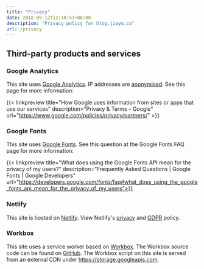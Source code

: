 ```yaml
---
title: "Privacy"
date: 2018-09-12T12:18:57+08:00
description: "Privacy policy for blog.jiayu.co"
url: /privacy
---
```


## Third-party products and services

### Google Analytics

This site uses [Google Analytics](https://marketingplatform.google.com/about/analytics/). IP addresses are [anonymised](https://support.google.com/analytics/answer/2763052). See this page for more information:

{{< linkpreview title="How Google uses information from sites or apps that use our services" description="Privacy & Terms – Google" url="https://www.google.com/policies/privacy/partners/" >}} 

### Google Fonts

This site uses [Google Fonts](https://fonts.google.com/). See this question at the Google Fonts FAQ page for more information:

{{< linkpreview title="What does using the Google Fonts API mean for the privacy of my users?" description="Frequently Asked Questions | Google Fonts | Google Developers" url="https://developers.google.com/fonts/faq#what_does_using_the_google_fonts_api_mean_for_the_privacy_of_my_users">}}

### Netlify

This site is hosted on [Netlify](https://www.netlify.com/). View Netlify's [privacy](https://www.netlify.com/privacy/) and [GDPR](https://www.netlify.com/gdpr/) policy.

### Workbox

This site uses a service worker based on [Workbox](https://developers.google.com/web/tools/workbox/). The Workbox source code can be found on [GitHub](https://github.com/GoogleChrome/workbox). The Workbox script on this site is served from an external CDN under https://storage.googleapis.com.
